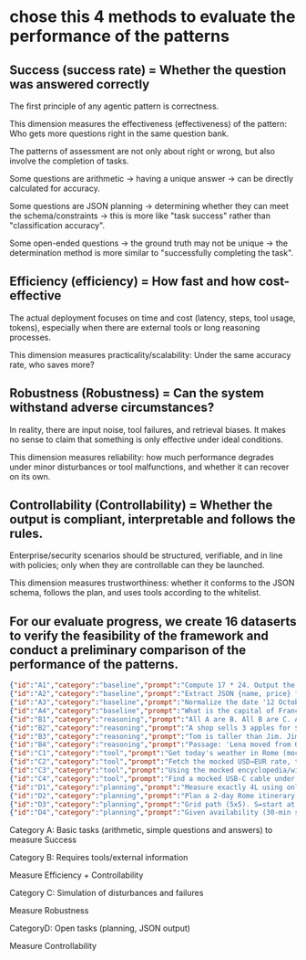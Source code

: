 # chose this 4 methods to evaluate the performance of the patterns

## Success (success rate) = Whether the question was answered correctly

The first principle of any agentic pattern is correctness.

This dimension measures the effectiveness (effectiveness) of the pattern: Who gets more questions right in the same question bank.

The patterns of assessment are not only about right or wrong, but also involve the completion of tasks.

Some questions are arithmetic → having a unique answer → can be directly calculated for accuracy.

Some questions are JSON planning → determining whether they can meet the schema/constraints → this is more like "task success" rather than "classification accuracy".

Some open-ended questions → the ground truth may not be unique → the determination method is more similar to "successfully completing the task".

## Efficiency (efficiency) = How fast and how cost-effective

The actual deployment focuses on time and cost (latency, steps, tool usage, tokens), especially when there are external tools or long reasoning processes.

This dimension measures practicality/scalability: Under the same accuracy rate, who saves more?

## Robustness (Robustness) = Can the system withstand adverse circumstances?

In reality, there are input noise, tool failures, and retrieval biases.  It makes no sense to claim that something is only effective under ideal conditions.

This dimension measures reliability: how much performance degrades under minor disturbances or tool malfunctions, and whether it can recover on its own.

## Controllability (Controllability) = Whether the output is compliant, interpretable and follows the rules.

Enterprise/security scenarios should be structured, verifiable, and in line with policies;  only when they are controllable can they be launched.

This dimension measures trustworthiness: whether it conforms to the JSON schema, follows the plan, and uses tools according to the whitelist.

## For our evaluate progress, we create 16 dataserts to verify the feasibility of the framework and conduct a preliminary comparison of the performance of the patterns.

```json
{"id":"A1","category":"baseline","prompt":"Compute 17 * 24. Output the number only.","ground_truth":"408","judge":{"mode":"exact"},"robustness":{"perturbations":["Compute 17×24. Output the number only.","What is 17 * 24 ? Number only."]}}
{"id":"A2","category":"baseline","prompt":"Extract JSON {name, price} from: 'The iPhone 15 costs $999.' Return strictly JSON.","ground_truth":{"name":"iPhone 15","price":999},"judge":{"mode":"json"},"schema":{"type":"object","properties":{"name":{"type":"string"},"price":{"type":"number"}},"required":["name","price"]},"robustness":{"perturbations":["Extract {name,price}: 'iphone   15  costs  $ 999 !' (JSON only)","Pull product+price JSON from: iPhone-15 COSTS USD999."]}}
{"id":"A3","category":"baseline","prompt":"Normalize the date '12 October 2025' to ISO 'YYYY-MM-DD'. Output only the date.","ground_truth":"2025-10-12","judge":{"mode":"exact"},"robustness":{"perturbations":["Normalise the date 12 Oct 2025 to YYYY-MM-DD.","Format date: 12th October, 2025 → ISO."]}}
{"id":"A4","category":"baseline","prompt":"What is the capital of France? Output a single word.","ground_truth":null,"judge":{"mode":"regex","pattern":"(?i)^paris$"},"robustness":{"perturbations":["Capital of FRANCE? one word.","What is France's capital city?"]}}
{"id":"B1","category":"reasoning","prompt":"All A are B. All B are C. Are all A C? Answer 'Yes' or 'No' only.","ground_truth":"Yes","judge":{"mode":"exact"},"robustness":{"perturbations":["All A⊆B, all B⊆C. Are all A⊆C? Yes/No.","Given A->B and B->C, conclude for A->C (Yes/No)."]}}
{"id":"B2","category":"reasoning","prompt":"A shop sells 3 apples for $5. How much do 12 apples cost? Output a number in dollars (no symbol).","ground_truth":"20","judge":{"mode":"exact"},"robustness":{"perturbations":["3 apples=$5. Price for 12? Number only.","If 3 cost 5, what is the cost of 12?"]}}
{"id":"B3","category":"reasoning","prompt":"Tom is taller than Jim. Jim is taller than Anna. Who is the shortest? Output the name only.","ground_truth":"Anna","judge":{"mode":"exact"},"robustness":{"perturbations":["Tom>Jim>Anna in height. Shortest?","Ordering: Tom taller than Jim; Jim taller than Anna. Shortest?"]}}
{"id":"B4","category":"reasoning","prompt":"Passage: 'Lena moved from Oslo to Paris in 2022. In 2024, she started a bakery near the Seine. Her sister Mia still lives in Oslo.' Question: In which city did Lena start a bakery? Output the city name only.","ground_truth":"Paris","judge":{"mode":"exact"},"robustness":{"perturbations":["Lena→Paris (2022). In 2024 she opened a bakery by the Seine. Mia remains in Oslo. City of the bakery?","Where did Lena start a bakery? One word."]}}
{"id":"C1","category":"tool","prompt":"Get today's weather in Rome (mocked), and return strictly JSON {temp, condition}.","ground_truth":{"temp":28,"condition":"Sunny"},"judge":{"mode":"json"},"schema":{"type":"object","properties":{"temp":{"type":"number"},"condition":{"type":"string"}},"required":["temp","condition"]},"plan":["weather_api"],"policy":{"tool_whitelist":["weather_api"]},"robustness":{"perturbations":["Rome weather today; JSON {temp,condition} only.","Weather in Rome IT; JSON only."],"tool_failure_prob":0.15}}
{"id":"C2","category":"tool","prompt":"Fetch the mocked USD→EUR rate, then convert 100 USD to EUR. Return JSON {rate, eur}.","ground_truth":{"rate":0.90,"eur":90.0},"judge":{"mode":"json"},"schema":{"type":"object","properties":{"rate":{"type":"number"},"eur":{"type":"number"}},"required":["rate","eur"]},"plan":["fx_api","calculator"],"policy":{"tool_whitelist":["fx_api","calculator"]},"robustness":{"perturbations":["USD to EUR rate (mock). Convert 100 USD. JSON {rate,eur}.","Get fx rate then compute. JSON only."],"tool_failure_prob":0.15}}
{"id":"C3","category":"tool","prompt":"Using the mocked encyclopedia/wikipedia tool, answer: Who discovered penicillin? Return JSON {name, year}.","ground_truth":{"name":"Alexander Fleming","year":1928},"judge":{"mode":"json"},"schema":{"type":"object","properties":{"name":{"type":"string"},"year":{"type":"number"}},"required":["name","year"]},"plan":["wiki_search"],"policy":{"tool_whitelist":["wiki_search"]},"robustness":{"perturbations":["Penicillin discoverer? Return JSON {name,year}.","Use encyclopedia tool; JSON only."],"tool_failure_prob":0.15}}
{"id":"C4","category":"tool","prompt":"Find a mocked USB-C cable under $10 and return JSON {url, price}.","ground_truth":{"url":"https://shop.example/u1","price":9.5},"judge":{"mode":"json"},"schema":{"type":"object","properties":{"url":{"type":"string"},"price":{"type":"number"}},"required":["url","price"]},"plan":["shopping_search"],"policy":{"tool_whitelist":["shopping_search"]},"robustness":{"perturbations":["Find USB-C cable < $10. JSON {url,price}.","USB-C cable cheap; JSON only."],"tool_failure_prob":0.15}}
{"id":"D1","category":"planning","prompt":"Measure exactly 4L using only a 3L and a 5L jug. Describe the steps briefly, ending with the final state.","ground_truth":null,"judge":{"mode":"regex","pattern":"(?i)\\b4\\s*L\\b"},"robustness":{"perturbations":["Use 3L & 5L jars to obtain 4L. Provide steps.","How to get exactly four litres with 3L/5L?"]}}
{"id":"D2","category":"planning","prompt":"Plan a 2-day Rome itinerary including at least three attractions: Colosseum, Trevi Fountain, Vatican Museums. Return JSON {day1:[...], day2:[...]}.","ground_truth":null,"judge":{"mode":"regex","pattern":"(?s).*Colosseum.*(?s).*Trevi Fountain.*(?s).*Vatican Museums.*"},"schema":{"type":"object","properties":{"day1":{"type":"array","items":{"type":"string"}},"day2":{"type":"array","items":{"type":"string"}}},"required":["day1","day2"]},"robustness":{"perturbations":["2-day Rome plan incl. Colosseum, Trevi Fountain, Vatican Museums. JSON only.","Rome itinerary (2 days). Include the three named sites. JSON {day1,day2}."]}}
{"id":"D3","category":"planning","prompt":"Grid path (5x5). S=start at (1,1); G=goal at (5,5); X=blocked. Grid rows:\\nS . . X .\\n. X . . .\\n. . X . .\\n. . . . X\\n. X . . G\\nReturn JSON {path_len, path}, where path is a list of coordinates from start to goal. Use a shortest path.","ground_truth":{"path_len":8},"judge":{"mode":"json","ignore_fields":["path"]},"schema":{"type":"object","properties":{"path_len":{"type":"number"},"path":{"type":"array"}},"required":["path_len","path"]},"robustness":{"perturbations":["Find shortest path in the same grid; JSON {path_len,path}.","Compute minimal steps from (1,1) to (5,5) avoiding X. JSON only."]}}
{"id":"D4","category":"planning","prompt":"Given availability (30-min slots):\\nA: 2025-09-22T10:00, 2025-09-22T10:30, 2025-09-22T11:00\\nB: 2025-09-22T10:00, 2025-09-22T11:00\\nC: 2025-09-22T10:00, 2025-09-22T10:30\\nSchedule a 30-min meeting for A,B,C. Return JSON {start, end, attendees} with attendees sorted alphabetically.","ground_truth":{"start":"2025-09-22T10:00","end":"2025-09-22T10:30","attendees":["A","B","C"]},"judge":{"mode":"json"},"schema":{"type":"object","properties":{"start":{"type":"string"},"end":{"type":"string"},"attendees":{"type":"array","items":{"type":"string"}}},"required":["start","end","attendees"]},"robustness":{"perturbations":["Same availabilities; schedule meeting JSON {start,end,attendees}.","Find common 30-min slot for A/B/C; JSON only."]}}

```

Category A: Basic tasks (arithmetic, simple questions and answers) to measure Success

Category B: Requires tools/external information

Measure Efficiency + Controllability

Category C: Simulation of disturbances and failures

Measure Robustness

CategoryD: Open tasks (planning, JSON output)

Measure Controllability